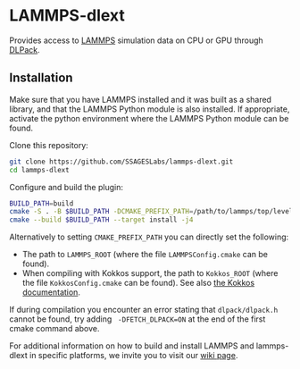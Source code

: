 # LAMMPS-dlext

Provides access to [LAMMPS](https://www.lammps.org) simulation data on CPU or GPU through
[DLPack](https://github.com/dmlc/dlpack).

## Installation

Make sure that you have LAMMPS installed and it was built as a shared library, and that
the LAMMPS Python module is also installed. If appropriate, activate the python
environment where the LAMMPS Python module can be found.

Clone this repository:
```bash
git clone https://github.com/SSAGESLabs/lammps-dlext.git
cd lammps-dlext
```

Configure and build the plugin:
```bash
BUILD_PATH=build
cmake -S . -B $BUILD_PATH -DCMAKE_PREFIX_PATH=/path/to/lammps/top/level/folder
cmake --build $BUILD_PATH --target install -j4
```

Alternatively to setting `CMAKE_PREFIX_PATH` you can directly set the following:

 - The path to `LAMMPS_ROOT` (where the file `LAMMPSConfig.cmake` can be found).
 - When compiling with Kokkos support, the path to `Kokkos_ROOT` (where the file
   `KokkosConfig.cmake` can be found). See also [the Kokkos
   documentation](https://kokkos.github.io/kokkos-core-wiki/ProgrammingGuide/Compiling.html#using-kokkos-installed-package).

If during compilation you encounter an error stating that `dlpack/dlpack.h` cannot be
found, try adding ` -DFETCH_DLPACK=ON` at the end of the first cmake command above.

For additional information on how to build and install LAMMPS and lammps-dlext in specific
platforms, we invite you to visit our [wiki
page](https://github.com/SSAGESLabs/lammps-dlext/wiki).
